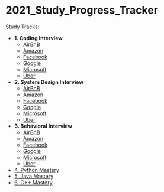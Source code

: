 # 2021_Study_Progress_Tracker

Study Tracks:
* **1. Coding Interview**
  - [AirBnB](AirBnB_Study_Tracker.md#1-coding-interview)
  - [Amazon](Amazon_Study_Tracker.md#1-coding-interview)
  - [Facebook](Facebook_Study_Tracker.md#1-coding-interview)
  - [Google](Google_Study_Tracker.md#1-coding-interview)
  - [Microsoft](Microsoft_Study_Tracker.md#1-coding-interview)
  - [Uber](Uber_Study_Tracker.md#1-coding-interview)
* **2. System Design Interview**
  - [AirBnB](AirBnB_Study_Tracker.md#2-system-design-interview)
  - [Amazon](Amazon_Study_Tracker.md#2-system-design-interview)
  - [Facebook](Facebook_Study_Tracker.md#2-system-design-interview)
  - [Google](Google_Study_Tracker.md#2-system-design-interview)
  - [Microsoft](Microsoft_Study_Tracker.md#2-system-design-interview)
  - [Uber](Uber_Study_Tracker.md#2-system-design-interview)
* **3. Behavioral Interview**
  - [AirBnB](AirBnB_Study_Tracker.md#3-behavioral-interview)
  - [Amazon](Amazon_Study_Tracker.md#3-behavioral-interview)
  - [Facebook](Facebook_Study_Tracker.md#3-behavioral-interview)
  - [Google](Google_Study_Tracker.md#3-behavioral-interview)
  - [Microsoft](Microsoft_Study_Tracker.md#3-behavioral-interview)
  - [Uber](Uber_Study_Tracker.md#3-behavioral-interview)
* [4. Python Mastery](https://github.com/learning-zone/python-interview-questions/blob/059ebb4336d8d5a0dcfb8b95e288c65a410431ed/README.md)
* [5. Java Mastery](https://github.com/in28minutes/JavaInterviewQuestionsAndAnswers/blob/8aad83f4b6076fe86317517720a2b64723c4414d/readme.md)
* [6. C++ Mastery](https://github.com/caiorss/C-Cpp-Notes/blob/412133c934a3688c9b24713139983fe956188b2a/README.md)